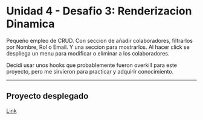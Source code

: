# Unidad 4 - Desafio 3: Renderizacion Dinamica

Pequeño empleo de CRUD. Con seccion de añadir colaboradores, filtrarlos por Nombre, Rol o Email. Y una seccion para mostrarlos. Al hacer click se despliega un menu para modificar o eliminar a los colaboradores.

Decidi usar unos hooks que probablemente fueron overkill para este proyecto, pero me sirvieron para practicar y adquirir conocimiento.

---

## Proyecto desplegado

[Link](https://pipexlul.github.io/U4-D3-RenderizacionDinamica/)
